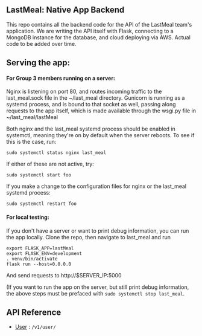 ## LastMeal: Native App Backend

This repo contains all the backend code for the API of the LastMeal team's application. We are writing the API itself with Flask, connecting to a MongoDB instance for the database, and cloud deploying via AWS. Actual code to be added over time. 

## Serving the app:

#### For Group 3 members running on a server:

Nginx is listening on port 80, and routes incoming traffic to the last\_meal.sock file in the ~/last\_meal directory. Gunicorn is running as a systemd process, and is bound to that socket as well, passing along requests to the app itself, which is made available through the wsgi.py file in ~/last\_meal/lastMeal

Both nginx and the last\_meal systemd process should be enabled in systemctl, meaning they're on by default when the server reboots. To see if this is the case, run:

```
sudo systemctl status nginx last_meal
```

If either of these are not active, try:

```
sudo systemctl start foo
```

If you make a change to the configuration files for nginx or the last\_meal systemd process:

```
sudo systemctl restart foo
```

#### For local testing:

If you don't have a server or want to print debug information, you can run the app locally. Clone the repo, then navigate to last\_meal and run

```
export FLASK_APP=lastMeal
export FLASK_ENV=development
. venv/bin/activate
flask run --host=0.0.0.0
```

And send requests to http://$SERVER\_IP:5000

(If you want to run the app on the server, but still print debug information, the above steps must be prefaced with `sudo systemctl stop last_meal`.

## API Reference

* [User](user.md) : `/v1/user/`

